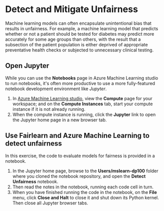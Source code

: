 # Detect and Mitigate Unfairness

Machine learning models can often encapsulate unintentional bias that results in unfairness. For example, a machine learning model that predicts whether or not a patient should be tested for diabetes may predict more accurately for some age groups than others, with the result that a subsection of the patient population is either deprived of appropriate preventative health checks or subjected to unnecessary clinical testing.
## Open Jupyter

While you can use the **Notebooks** page in Azure Machine Learning studio to run notebooks, it's often more productive to use a more fully-featured notebook development environment like *Jupyter*.

1. In [Azure Machine Learning studio](https://ml.azure.com), view the **Compute** page for your workspace; and on the **Compute Instances** tab, start your compute instance if it is not already running.
2. When the compute instance is running, click the **Jupyter** link to open the Jupyter home page in a new browser tab.

## Use Fairlearn and Azure Machine Learning to detect unfairness

In this exercise, the code to evaluate models for fairness is provided in a notebook.

1. In the Jupyter home page, browse to the **Users/mslearn-dp100** folder where you cloned the notebook repository, and open the **Detect Unfairness** notebook.
2. Then read the notes in the notebook, running each code cell in turn.
3. When you have finished running the code in the notebook, on the **File** menu, click **Close and Halt** to close it and shut down its Python kernel. Then close all Jupyter browser tabs.



